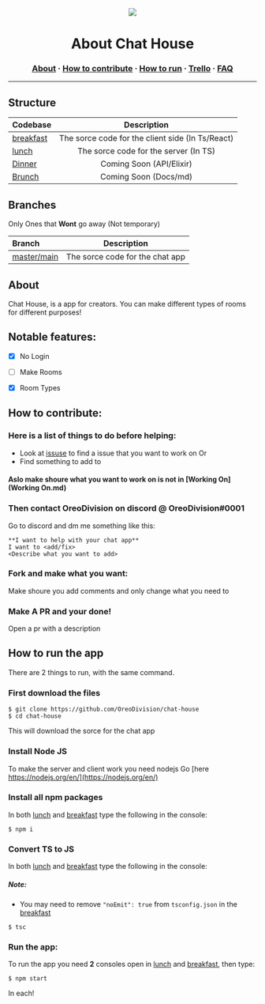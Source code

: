 <div align="center"><img src="https://static.thenounproject.com/png/2206184-200.png"></div>
<h1 align="center">About Chat House</h1>
<h3 align="center"><a href="#about">About</a> · <a href="#how-to-contribute">How to contribute</a> · <a href="#how-to-run-the-app">How to run</a> · <a href="https://trello.com/b/CCdaLcA9">Trello</a> · <a href="FAQ.md">FAQ</a></h3>

---

## Structure

| Codebase               |                   Description                    |
| :--------------------- | :----------------------------------------------: |
| [breakfast](breakfast) | The sorce code for the client side (In Ts/React) |
| [lunch](lunch)         |      The sorce code for the server (In TS)       |
| [Dinner](#structure)   |             Coming Soon (API/Elixir)             |
| [Brunch](#structure)   |              Coming Soon (Docs/md)               |

## Branches

Only Ones that **Wont** go away (Not temporary)

| Branch                                                     |           Description           |
| :--------------------------------------------------------- | :-----------------------------: |
| [master/main](https://github.com/OreoDivision/chat-house/) | The sorce code for the chat app |

## About

Chat House, is a app for creators. You can make different types of rooms for different purposes!

## Notable features:

- [x] No Login

- [ ] Make Rooms

- [x] Room Types

## How to contribute:

### Here is a list of things to do **before** helping:

- Look at [issuse](https://github.com/OreoDivision/chat-house/issues) to find a issue that you want to work on
  Or
- Find something to add to

#### Aslo make shoure what you want to work on is not in [Working On](Working On.md)

### Then contact **OreoDivision** on discord @ OreoDivision#0001

Go to discord and dm me something like this:

```
**I want to help with your chat app**
I want to <add/fix>
<Describe what you want to add>
```

### Fork and make what you want:

Make shoure you add comments and only change what you need to

### Make A PR and your done!

Open a pr with a description

## How to run the app

There are 2 things to run, with the same command.

### First download the files

```console
$ git clone https://github.com/OreoDivision/chat-house
$ cd chat-house
```

This will download the sorce for the chat app

### Install Node JS

To make the server and client work you need nodejs
Go [here https://nodejs.org/en/](https://nodejs.org/en/)

### Install all npm packages

In both [lunch](lunch) and [breakfast](breakfast) type the following in the console:

```console
$ npm i
```

### Convert TS to JS

In both [lunch](lunch) and [breakfast](breakfast) type the following in the console:

##### Note:

- You may need to remove `"noEmit": true` from `tsconfig.json` in the [breakfast](breakfast)

```console
$ tsc
```

### Run the app:

To run the app you need **2** consoles open in [lunch](lunch) and [breakfast](breakfast), then type:

```console
$ npm start
```

In each!
